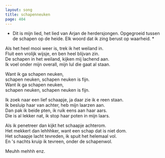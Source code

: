 ```yaml
---
layout: song
title: schapenneuken
page: 404
---
```


* Dit is mijn lied, het lied van Arjan de herdersjongen. Opgegroeid tussen de schapen op de heide. Elk woord dat ik zing berust op waarheid. *  

Als het heel mooi weer is, trek ik het weiland in.  
Fluit een vrolijk wijsje, en ben heel blijvan zin.  
De schapen in het weiland, kijken mij lachend aan.  
Ik voel onder mijn overall, mijn lul die gaat al staan.  

Want ik ga schapen neuken,  
schapen neuken, schapen neuken is fijn.  
Want ik ga schapen neuken,  
schapen neuken, schapen neuken is fijn.  

Ik zoek naar een lief schaapje, ja daar zie ik e reen staan.  
Ik besluip haar van achter, heb mijn laarzen aan.  
Dan pak ik beide pten, ik ruik eens aan haar aars.  
Die is al lekker nat, ik stop haar poten in mijn laars.  

Als ik penetreer dan kijkt het schaapje achterom.  
Het mekkert dan lehhhker, want een schap dat is niet dom.  
Het schaapje lacht tevreden, ik spuit het helemaal vol.  
En 's nachts kruip ik tevreen, onder de schapenwol.  

Meuhh mehhh enz.  
